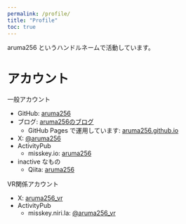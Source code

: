 ```yaml
---
permalink: /profile/
title: "Profile"
toc: true
---
```


aruma256 というハンドルネームで活動しています。

# アカウント

一般アカウント

* GitHub: [aruma256](https://github.com/aruma256)
* ブログ: [aruma256のブログ](https://aruma256.dev/)
    * GitHub Pages で運用しています: [aruma256.github.io](https://github.com/aruma256/aruma256.github.io)
* X: [@aruma256](https://x.com/aruma256)
* ActivityPub
    * misskey.io: [aruma256](https://misskey.io/@aruma256)
* inactive なもの
    * Qiita: [aruma256](https://qiita.com/aruma256)

VR関係アカウント

* X: [aruma256_vr](https://x.com/aruma256_vr)
* ActivityPub
    * misskey.niri.la: [@aruma256_vr](https://misskey.niri.la/@aruma256_vr)
